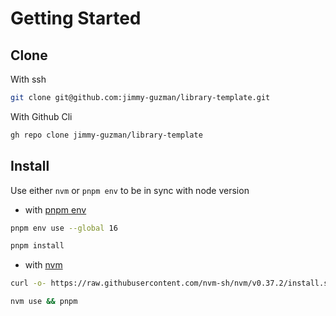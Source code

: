 # Getting Started

## Clone

With ssh

```bash
git clone git@github.com:jimmy-guzman/library-template.git
```

With Github Cli

```bash
gh repo clone jimmy-guzman/library-template
```

## Install

Use either `nvm` or `pnpm env` to be in sync with node version

- with [pnpm env](https://pnpm.io/cli/env)

```bash
pnpm env use --global 16
```

```bash
pnpm install
```

- with [nvm](https://github.com/nvm-sh/nvm)

```bash
curl -o- https://raw.githubusercontent.com/nvm-sh/nvm/v0.37.2/install.sh | bash
```

```bash
nvm use && pnpm
```
